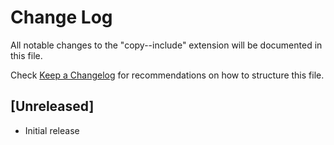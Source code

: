 # Change Log

All notable changes to the "copy--include" extension will be documented in this file.

Check [Keep a Changelog](http://keepachangelog.com/) for recommendations on how to structure this file.

## [Unreleased]

- Initial release
